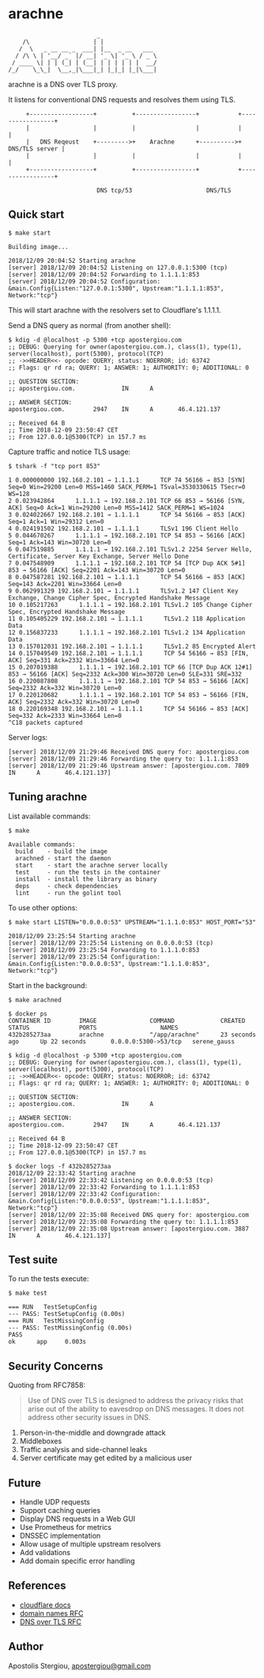 # arachne

                             _
        /\                  | |
       /  \   _ __ __ _  ___| |__  _ __   ___
      / /\ \ | '__/ _` |/ __| '_ \| '_ \ / _ \
     / ____ \| | | (_| | (__| | | | | | |  __/
    /_/    \_\_|  \__,_|\___|_| |_|_| |_|\___|

arachne is a DNS over TLS proxy.

It listens for conventional DNS requests and resolves them using TLS.

         +------------------+          +-----------------+           +-----------------+
         |                  |          |                 |           |                 |
         |   DNS Reqeust    +--------->+    Arachne      +---------->+  DNS/TLS server |
         |                  |          |                 |           |                 |
         +------------------+          +-----------------+           +-----------------+

                             DNS tcp/53                     DNS/TLS

## Quick start

```shell
$ make start

Building image...

2018/12/09 20:04:52 Starting arachne
[server] 2018/12/09 20:04:52 Listening on 127.0.0.1:5300 (tcp)
[server] 2018/12/09 20:04:52 Forwarding to 1.1.1.1:853
[server] 2018/12/09 20:04:52 Configuration: &main.Config{Listen:"127.0.0.1:5300", Upstream:"1.1.1.1:853", Network:"tcp"}
```

This will start arachne with the resolvers set to Cloudflare's 1.1.1.1.

Send a DNS query as normal (from another shell):

```shell
$ kdig -d @localhost -p 5300 +tcp apostergiou.com
;; DEBUG: Querying for owner(apostergiou.com.), class(1), type(1), server(localhost), port(5300), protocol(TCP)
;; ->>HEADER<<- opcode: QUERY; status: NOERROR; id: 63742
;; Flags: qr rd ra; QUERY: 1; ANSWER: 1; AUTHORITY: 0; ADDITIONAL: 0

;; QUESTION SECTION:
;; apostergiou.com.             IN      A

;; ANSWER SECTION:
apostergiou.com.        2947    IN      A       46.4.121.137

;; Received 64 B
;; Time 2018-12-09 23:50:47 CET
;; From 127.0.0.1@5300(TCP) in 157.7 ms
```

Capture traffic and notice TLS usage:

```shell
$ tshark -f "tcp port 853"

1 0.000000000 192.168.2.101 → 1.1.1.1      TCP 74 56166 → 853 [SYN] Seq=0 Win=29200 Len=0 MSS=1460 SACK_PERM=1 TSval=3530330615 TSecr=0 WS=128
2 0.023942864      1.1.1.1 → 192.168.2.101 TCP 66 853 → 56166 [SYN, ACK] Seq=0 Ack=1 Win=29200 Len=0 MSS=1412 SACK_PERM=1 WS=1024
3 0.024022667 192.168.2.101 → 1.1.1.1      TCP 54 56166 → 853 [ACK] Seq=1 Ack=1 Win=29312 Len=0
4 0.024191502 192.168.2.101 → 1.1.1.1      TLSv1 196 Client Hello
5 0.044670267      1.1.1.1 → 192.168.2.101 TCP 54 853 → 56166 [ACK] Seq=1 Ack=143 Win=30720 Len=0
6 0.047519885      1.1.1.1 → 192.168.2.101 TLSv1.2 2254 Server Hello, Certificate, Server Key Exchange, Server Hello Done
7 0.047548909      1.1.1.1 → 192.168.2.101 TCP 54 [TCP Dup ACK 5#1] 853 → 56166 [ACK] Seq=2201 Ack=143 Win=30720 Len=0
8 0.047587281 192.168.2.101 → 1.1.1.1      TCP 54 56166 → 853 [ACK] Seq=143 Ack=2201 Win=33664 Len=0
9 0.062991329 192.168.2.101 → 1.1.1.1      TLSv1.2 147 Client Key Exchange, Change Cipher Spec, Encrypted Handshake Message
10 0.105217263      1.1.1.1 → 192.168.2.101 TLSv1.2 105 Change Cipher Spec, Encrypted Handshake Message
11 0.105405229 192.168.2.101 → 1.1.1.1      TLSv1.2 118 Application Data
12 0.156837233      1.1.1.1 → 192.168.2.101 TLSv1.2 134 Application Data
13 0.157012031 192.168.2.101 → 1.1.1.1      TLSv1.2 85 Encrypted Alert
14 0.157049549 192.168.2.101 → 1.1.1.1      TCP 54 56166 → 853 [FIN, ACK] Seq=331 Ack=2332 Win=33664 Len=0
15 0.207019388      1.1.1.1 → 192.168.2.101 TCP 66 [TCP Dup ACK 12#1] 853 → 56166 [ACK] Seq=2332 Ack=300 Win=30720 Len=0 SLE=331 SRE=332
16 0.220087808      1.1.1.1 → 192.168.2.101 TCP 54 853 → 56166 [ACK] Seq=2332 Ack=332 Win=30720 Len=0
17 0.220120682      1.1.1.1 → 192.168.2.101 TCP 54 853 → 56166 [FIN, ACK] Seq=2332 Ack=332 Win=30720 Len=0
18 0.220169348 192.168.2.101 → 1.1.1.1      TCP 54 56166 → 853 [ACK] Seq=332 Ack=2333 Win=33664 Len=0
^C18 packets captured
```

Server logs:

```shell
[server] 2018/12/09 21:29:46 Received DNS query for: apostergiou.com
[server] 2018/12/09 21:29:46 Forwarding the query to: 1.1.1.1:853
[server] 2018/12/09 21:29:46 Upstream answer: [apostergiou.com. 7809    IN      A       46.4.121.137]
```

## Tuning arachne

List available commands:

```shell
$ make

Available commands:
  build    - build the image
  arachned - start the daemon
  start    - start the arachne server locally
  test     - run the tests in the container
  install  - install the library as binary
  deps     - check dependencies
  lint     - run the golint tool
```

To use other options:

```shell
$ make start LISTEN="0.0.0.0:53" UPSTREAM="1.1.1.0:853" HOST_PORT="53"

2018/12/09 23:25:54 Starting arachne
[server] 2018/12/09 23:25:54 Listening on 0.0.0.0:53 (tcp)
[server] 2018/12/09 23:25:54 Forwarding to 1.1.1.0:853
[server] 2018/12/09 23:25:54 Configuration: &main.Config{Listen:"0.0.0.0:53", Upstream:"1.1.1.0:853", Network:"tcp"}
```

Start in the background:

```shell
$ make arachned

$ docker ps
CONTAINER ID        IMAGE               COMMAND             CREATED             STATUS              PORTS                  NAMES
432b285273aa        arachne             "/app/arachne"      23 seconds ago      Up 22 seconds       0.0.0.0:5300->53/tcp   serene_gauss

$ kdig -d @localhost -p 5300 +tcp apostergiou.com
;; DEBUG: Querying for owner(apostergiou.com.), class(1), type(1), server(localhost), port(5300), protocol(TCP)
;; ->>HEADER<<- opcode: QUERY; status: NOERROR; id: 63742
;; Flags: qr rd ra; QUERY: 1; ANSWER: 1; AUTHORITY: 0; ADDITIONAL: 0

;; QUESTION SECTION:
;; apostergiou.com.             IN      A

;; ANSWER SECTION:
apostergiou.com.        2947    IN      A       46.4.121.137

;; Received 64 B
;; Time 2018-12-09 23:50:47 CET
;; From 127.0.0.1@5300(TCP) in 157.7 ms

$ docker logs -f 432b285273aa
2018/12/09 22:33:42 Starting arachne
[server] 2018/12/09 22:33:42 Listening on 0.0.0.0:53 (tcp)
[server] 2018/12/09 22:33:42 Forwarding to 1.1.1.1:853
[server] 2018/12/09 22:33:42 Configuration: &main.Config{Listen:"0.0.0.0:53", Upstream:"1.1.1.1:853", Network:"tcp"}
[server] 2018/12/09 22:35:08 Received DNS query for: apostergiou.com
[server] 2018/12/09 22:35:08 Forwarding the query to: 1.1.1.1:853
[server] 2018/12/09 22:35:08 Upstream answer: [apostergiou.com. 3887    IN      A       46.4.121.137]
```

## Test suite

To run the tests execute:

```shell
$ make test

=== RUN   TestSetupConfig
--- PASS: TestSetupConfig (0.00s)
=== RUN   TestMissingConfig
--- PASS: TestMissingConfig (0.00s)
PASS
ok      app     0.003s
```

## Security Concerns

Quoting from RFC7858:

>Use of DNS over TLS is designed to address the privacy risks that
arise out of the ability to eavesdrop on DNS messages.  It does not
address other security issues in DNS.

1. Person-in-the-middle and downgrade attack
2. Middleboxes
3. Traffic analysis and side-channel leaks
4. Server certificate may get edited by a malicious user

## Future

* Handle UDP requests
* Support caching queries
* Display DNS requests in a Web GUI
* Use Prometheus for metrics
* DNSSEC implementation
* Allow usage of multiple upstream resolvers
* Add validations
* Add domain specific error handling

## References

* [cloudflare docs](https://developers.cloudflare.com/1.1.1.1/dns-over-tls/)
* [domain names RFC](https://tools.ietf.org/html/rfc1035)
* [DNS over TLS RFC](https://tools.ietf.org/html/rfc7858)

## Author

Apostolis Stergiou, apostergiou@gmail.com
